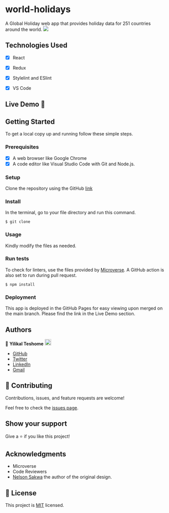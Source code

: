# world-holidays
A Global Holiday web app that provides holiday data for 251 countries around the world.
![](https://img.shields.io/badge/Microverse-blueviolet)

## Technologies Used

- [x] React
- [x] Redux
- [x] Stylelint and ESlint
- [x] VS Code


## Live Demo 🔗



## Getting Started

To get a local copy up and running follow these simple steps.

### Prerequisites

- [x] A web browser like Google Chrome
- [x] A code editor like Visual Studio Code with Git and Node.js.

### Setup

Clone the repository using the GitHub [link]()

### Install

In the terminal, go to your file directory and run this command.

```
$ git clone 
```

### Usage

Kindly modify the files as needed.

### Run tests

To check for linters, use the files provided by [Microverse](https://github.com/microverseinc/linters-config). A GitHub action is also set to run during pull request.
```
$ npm install
```

### Deployment

This app is deployed in the GitHub Pages for easy viewing upon merged on the main branch.
Please find the link in the Live Demo section.


## Authors

👤 **Yilikal Teshome** <img src="https://emojis.slackmojis.com/emojis/images/1531849430/4246/blob-sunglasses.gif?1531849430" width="20"/>

  - [GitHub]()
  - [Twitter]()
  - [LinkedIn]()
  - [Gmail]()

## 🤝 Contributing

Contributions, issues, and feature requests are welcome!

Feel free to check the [issues page]().

## Show your support

Give a ⭐️ if you like this project!

## Acknowledgments

- Microverse
- Code Reviewers
- [Nelson Sakwa](https://www.behance.net/sakwadesignstudio) the author of the original design. 
## 📝 License

This project is [MIT](./MIT.md) licensed.
